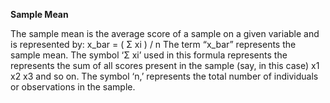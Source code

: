  **Sample Mean**
 
The sample mean is the average score of a sample on a given variable and is represented by:
x_bar = ( Σ xi ) / n
The term “x_bar” represents the sample mean.  The symbol ‘Σ xi’ used in this formula represents the represents the sum of all scores present in the sample (say, in this case) x1 x2 x3 and so on.  The symbol ‘n,’ represents the total number of individuals or observations in the sample.

